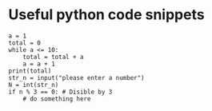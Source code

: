 # Useful python code snippets

    a = 1
    total = 0
    while a <= 10:
        total = total + a
        a = a + 1
    print(total)
    str_n = input("please enter a number")
    N = int(str_n)
    if n % 3 == 0: # Disible by 3
        # do something here


